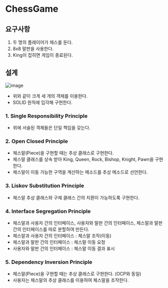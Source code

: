 # ChessGame

## 요구사항 
1. 두 명의 플레이어가 체스를 둔다.
2. 8x8 말판을 사용한다.
3. King이 잡히면 게임이 종료된다.

## 설계

![image](https://user-images.githubusercontent.com/57928967/166102449-0263bbf2-98bb-4ffc-b4be-6d1a455d91ce.png)

* 위와 같이 크게 세 개의 객체를 이용한다.
* SOLID 원칙에 입각해 구현한다.

### 1. Single Responsibility Principle
* 위에 서술된 객체들은 단일 책임을 갖는다.

### 2. Open Closed Principle
* 체스말(Piece)을 구현할 때는 추상 클래스로 구현한다.
* 체스말 클래스를 상속 받아 King, Queen, Rock, Bishop, Knight, Pawn을 구현한다.
* 체스말이 이동 가능한 구역을 계산하는 메소드를 추상 메소드로 선언한다.

### 3. Liskov Substitution Principle
* 체스말 추상 클래스와 구체 클래스 간의 치환이 가능하도록 구현한다.

### 4. Interface Segregation Principle
* 체스말과 사용자 간의 인터페이스, 사용자와 말판 간의 인터페이스, 체스말과 말판 간의 인터페이스를 따로 분할하여 만든다.
* 체스말과 사용자 간의 인터페이스 : 체스말 조작(이동)
* 체스말과 말판 간의 인터페이스   : 체스말 이동 요청
* 사용자와 말판 간의 인터페이스   : 체스말 이동 결과 표시

### 5. Dependency Inversion Principle
* 체스말(Piece)을 구현할 때는 추상 클래스로 구현한다. (OCP와 동일)
* 사용자는 체스말의 추상 클래스를 이용하여 체스말을 조작한다.
